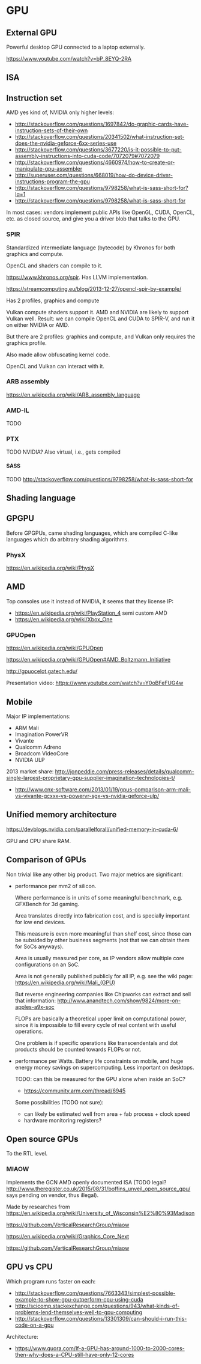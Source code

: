 # GPU

## External GPU

Powerful desktop GPU connected to a laptop externally.

<https://www.youtube.com/watch?v=bP_8EYQ-2RA>

## ISA

## Instruction set

AMD yes kind of, NVIDIA only higher levels:

- <http://stackoverflow.com/questions/1697842/do-graphic-cards-have-instruction-sets-of-their-own>
- <http://stackoverflow.com/questions/20341502/what-instruction-set-does-the-nvidia-geforce-6xx-series-use>
- <http://stackoverflow.com/questions/3677220/is-it-possible-to-put-assembly-instructions-into-cuda-code/7072079#7072079>
- <http://stackoverflow.com/questions/4660974/how-to-create-or-manipulate-gpu-assembler>
- <http://superuser.com/questions/668019/how-do-device-driver-instructions-program-the-gpu>
- <http://stackoverflow.com/questions/9798258/what-is-sass-short-for?lq=1>
- <http://stackoverflow.com/questions/9798258/what-is-sass-short-for>

In most cases: vendors implement public APIs like OpenGL, CUDA, OpenCL, etc. as closed source, and give you a driver blob that talks to the GPU.

### SPIR

Standardized intermediate language (bytecode) by Khronos for both graphics and compute.

OpenCL and shaders can compile to it.

<https://www.khronos.org/spir>. Has LLVM implementation.

<https://streamcomputing.eu/blog/2013-12-27/opencl-spir-by-example/>

Has 2 profiles, graphics and compute

Vulkan compute shaders support it. AMD and NVIDIA are likely to support Vulkan well. Result: we can compile OpenCL and CUDA to SPIR-V, and run it on either NVIDIA or AMD.

But there are 2 profiles: graphics and compute, and Vulkan only requires the graphics profile.

Also made allow obfuscating kernel code.

OpenCL and Vulkan can interact with it.

### ARB assembly

https://en.wikipedia.org/wiki/ARB_assembly_language

### AMD-IL

TODO

### PTX

TODO NVIDIA? Also virtual, i.e., gets compiled

#### SASS

TODO http://stackoverflow.com/questions/9798258/what-is-sass-short-for

## Shading language

## GPGPU

Before GPGPUs, came shading languages, which are compiled C-like languages which do arbitrary shading algorithms.

### PhysX

<https://en.wikipedia.org/wiki/PhysX>

## AMD

Top consoles use it instead of NVIDIA, it seems that they license IP:

- <https://en.wikipedia.org/wiki/PlayStation_4> semi custom AMD
- <https://en.wikipedia.org/wiki/Xbox_One>

### GPUOpen

<https://en.wikipedia.org/wiki/GPUOpen>

<https://en.wikipedia.org/wiki/GPUOpen#AMD_Boltzmann_Initiative>

<http://gpuocelot.gatech.edu/>

Presentation video: <https://www.youtube.com/watch?v=Y0oBFeFUG4w>

## Mobile

Major IP implementations:

- ARM Mali
- Imagination PowerVR
- Vivante
- Qualcomm Adreno
- Broadcom VideoCore
- NVIDIA ULP

2013 market share: <http://jonpeddie.com/press-releases/details/qualcomm-single-largest-proprietary-gpu-supplier-imagination-technologies-t/>

- http://www.cnx-software.com/2013/01/19/gpus-comparison-arm-mali-vs-vivante-gcxxx-vs-powervr-sgx-vs-nvidia-geforce-ulp/

## Unified memory architecture

<https://devblogs.nvidia.com/parallelforall/unified-memory-in-cuda-6/>

GPU and CPU share RAM.

## Comparison of GPUs

Non trivial like any other big product. Two major metrics are significant:

-   performance per mm2 of silicon.

    Where performance is in units of some meaningful benchmark, e.g. GFXBench for 3d gaming.

    Area translates directly into fabrication cost, and is specially important for low end devices.

    This measure is even more meaningful than shelf cost, since those can be subsided by other business segments (not that we can obtain them for SoCs anyways).

    Area is usually measured per core, as IP vendors allow multiple core configurations on an SoC.

    Area is not generally published publicly for all IP, e.g. see the wiki page: <https://en.wikipedia.org/wiki/Mali_(GPU)>

    But reverse engineering companies like Chipworks can extract and sell that information: <http://www.anandtech.com/show/9824/more-on-apples-a9x-soc>

    FLOPs are basically a theoretical upper limit on computational power, since it is impossible to fill every cycle of real content with useful operations.

    One problem is if specific operations like transcendentals and dot products should be counted towards FLOPs or not.

-   performance per Watts. Battery life constraints on mobile, and huge energy money savings on supercomputing. Less important on desktops.

    TODO: can this be measured for the GPU alone when inside an SoC?

    - <https://community.arm.com/thread/6945>

    Some possibilities (TODO not sure):

    - can likely be estimated well from area + fab process + clock speed
    - hardware monitoring registers?

## Open source GPUs

To the RTL level.

### MIAOW

Implements the GCN AMD openly documented ISA (TODO legal? <http://www.theregister.co.uk/2015/08/31/boffins_unveil_open_source_gpu/> says pending on vendor, thus illegal).

Made by researches from <https://en.wikipedia.org/wiki/University_of_Wisconsin%E2%80%93Madison>

<https://github.com/VerticalResearchGroup/miaow>

<https://en.wikipedia.org/wiki/Graphics_Core_Next>

<https://github.com/VerticalResearchGroup/miaow>

## GPU vs CPU

Which program runs faster on each:

- http://stackoverflow.com/questions/7663343/simplest-possible-example-to-show-gpu-outperform-cpu-using-cuda
- http://scicomp.stackexchange.com/questions/943/what-kinds-of-problems-lend-themselves-well-to-gpu-computing
- http://stackoverflow.com/questions/13301309/can-should-i-run-this-code-on-a-gpu

Architecture:

- https://www.quora.com/If-a-GPU-has-around-1000-to-2000-cores-then-why-does-a-CPU-still-have-only-12-cores
